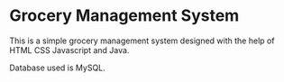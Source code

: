 # Grocery Management System

This is a simple grocery management system designed with the help of HTML CSS Javascript and Java.

Database used is MySQL.

